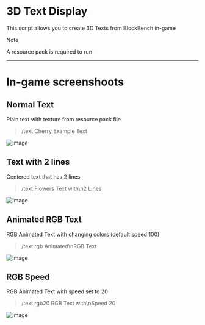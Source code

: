 # 3D Text Display
This script allows you to create 3D Texts from BlockBench in-game

> [!NOTE]
> A resource pack is required to run

-----

# In-game screenshoots
## Normal Text
Plain text with texture from resource pack file
> /text Cherry Example Text

![image](https://github.com/user-attachments/assets/a1c0d096-32a6-489a-98cd-b131411def4c)

## Text with 2 lines
Centered text that has 2 lines
> /text Flowers Text with\n2 Lines

![image](https://github.com/user-attachments/assets/0c20a348-cbe7-46af-83a6-ee5f979ebd0a)

## Animated RGB Text
RGB Animated Text with changing colors (default speed 100)
> /text rgb Animated\nRGB Text

![image](https://github.com/user-attachments/assets/2040f3a7-0a28-4cd0-a3d6-e0db693a616b)

## RGB Speed
RGB Animated Text with speed set to 20
> /text rgb20 RGB Text with\nSpeed 20

![image](https://github.com/user-attachments/assets/fab83255-2ba0-41ab-9361-ebbcb2ed7df8)
